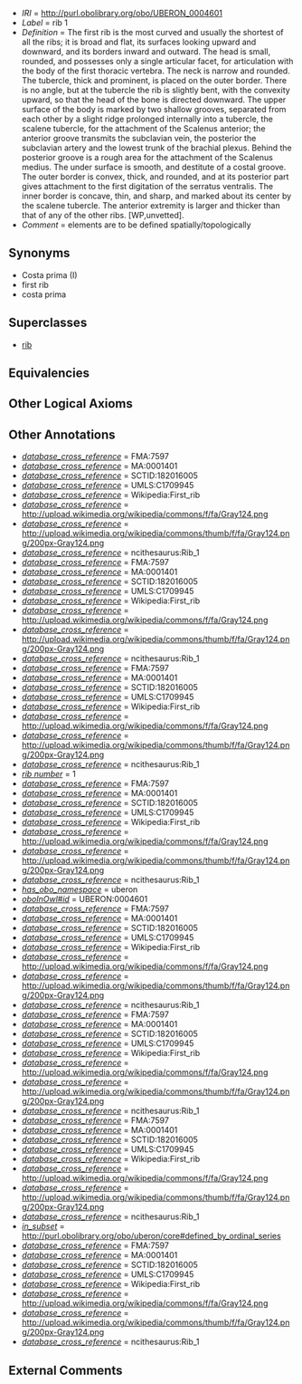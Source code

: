  * *IRI* = http://purl.obolibrary.org/obo/UBERON_0004601
 * *Label* = rib 1
 * *Definition* = The first rib is the most curved and usually the shortest of all the ribs; it is broad and flat, its surfaces looking upward and downward, and its borders inward and outward. The head is small, rounded, and possesses only a single articular facet, for articulation with the body of the first thoracic vertebra. The neck is narrow and rounded. The tubercle, thick and prominent, is placed on the outer border. There is no angle, but at the tubercle the rib is slightly bent, with the convexity upward, so that the head of the bone is directed downward. The upper surface of the body is marked by two shallow grooves, separated from each other by a slight ridge prolonged internally into a tubercle, the scalene tubercle, for the attachment of the Scalenus anterior; the anterior groove transmits the subclavian vein, the posterior the subclavian artery and the lowest trunk of the brachial plexus. Behind the posterior groove is a rough area for the attachment of the Scalenus medius. The under surface is smooth, and destitute of a costal groove. The outer border is convex, thick, and rounded, and at its posterior part gives attachment to the first digitation of the serratus ventralis. The inner border is concave, thin, and sharp, and marked about its center by the scalene tubercle. The anterior extremity is larger and thicker than that of any of the other ribs. [WP,unvetted].
 * *Comment* = elements are to be defined spatially/topologically

## Synonyms

 * Costa prima (I)
 * first rib
 * costa prima

## Superclasses

 * [rib](../../UBERON/28/UBERON_0002228.md)

## Equivalencies


## Other Logical Axioms


## Other Annotations

 * *[database_cross_reference](../../ef/oboInOwl#hasDbXref.md)* = FMA:7597
 * *[database_cross_reference](../../ef/oboInOwl#hasDbXref.md)* = MA:0001401
 * *[database_cross_reference](../../ef/oboInOwl#hasDbXref.md)* = SCTID:182016005
 * *[database_cross_reference](../../ef/oboInOwl#hasDbXref.md)* = UMLS:C1709945
 * *[database_cross_reference](../../ef/oboInOwl#hasDbXref.md)* = Wikipedia:First_rib
 * *[database_cross_reference](../../ef/oboInOwl#hasDbXref.md)* = http://upload.wikimedia.org/wikipedia/commons/f/fa/Gray124.png
 * *[database_cross_reference](../../ef/oboInOwl#hasDbXref.md)* = http://upload.wikimedia.org/wikipedia/commons/thumb/f/fa/Gray124.png/200px-Gray124.png
 * *[database_cross_reference](../../ef/oboInOwl#hasDbXref.md)* = ncithesaurus:Rib_1
 * *[database_cross_reference](../../ef/oboInOwl#hasDbXref.md)* = FMA:7597
 * *[database_cross_reference](../../ef/oboInOwl#hasDbXref.md)* = MA:0001401
 * *[database_cross_reference](../../ef/oboInOwl#hasDbXref.md)* = SCTID:182016005
 * *[database_cross_reference](../../ef/oboInOwl#hasDbXref.md)* = UMLS:C1709945
 * *[database_cross_reference](../../ef/oboInOwl#hasDbXref.md)* = Wikipedia:First_rib
 * *[database_cross_reference](../../ef/oboInOwl#hasDbXref.md)* = http://upload.wikimedia.org/wikipedia/commons/f/fa/Gray124.png
 * *[database_cross_reference](../../ef/oboInOwl#hasDbXref.md)* = http://upload.wikimedia.org/wikipedia/commons/thumb/f/fa/Gray124.png/200px-Gray124.png
 * *[database_cross_reference](../../ef/oboInOwl#hasDbXref.md)* = ncithesaurus:Rib_1
 * *[database_cross_reference](../../ef/oboInOwl#hasDbXref.md)* = FMA:7597
 * *[database_cross_reference](../../ef/oboInOwl#hasDbXref.md)* = MA:0001401
 * *[database_cross_reference](../../ef/oboInOwl#hasDbXref.md)* = SCTID:182016005
 * *[database_cross_reference](../../ef/oboInOwl#hasDbXref.md)* = UMLS:C1709945
 * *[database_cross_reference](../../ef/oboInOwl#hasDbXref.md)* = Wikipedia:First_rib
 * *[database_cross_reference](../../ef/oboInOwl#hasDbXref.md)* = http://upload.wikimedia.org/wikipedia/commons/f/fa/Gray124.png
 * *[database_cross_reference](../../ef/oboInOwl#hasDbXref.md)* = http://upload.wikimedia.org/wikipedia/commons/thumb/f/fa/Gray124.png/200px-Gray124.png
 * *[database_cross_reference](../../ef/oboInOwl#hasDbXref.md)* = ncithesaurus:Rib_1
 * *[rib number](../../UBPROP/06/UBPROP_0000106.md)* = 1
 * *[database_cross_reference](../../ef/oboInOwl#hasDbXref.md)* = FMA:7597
 * *[database_cross_reference](../../ef/oboInOwl#hasDbXref.md)* = MA:0001401
 * *[database_cross_reference](../../ef/oboInOwl#hasDbXref.md)* = SCTID:182016005
 * *[database_cross_reference](../../ef/oboInOwl#hasDbXref.md)* = UMLS:C1709945
 * *[database_cross_reference](../../ef/oboInOwl#hasDbXref.md)* = Wikipedia:First_rib
 * *[database_cross_reference](../../ef/oboInOwl#hasDbXref.md)* = http://upload.wikimedia.org/wikipedia/commons/f/fa/Gray124.png
 * *[database_cross_reference](../../ef/oboInOwl#hasDbXref.md)* = http://upload.wikimedia.org/wikipedia/commons/thumb/f/fa/Gray124.png/200px-Gray124.png
 * *[database_cross_reference](../../ef/oboInOwl#hasDbXref.md)* = ncithesaurus:Rib_1
 * *[has_obo_namespace](../../ce/oboInOwl#hasOBONamespace.md)* = uberon
 * *[oboInOwl#id](../../id/oboInOwl#id.md)* = UBERON:0004601
 * *[database_cross_reference](../../ef/oboInOwl#hasDbXref.md)* = FMA:7597
 * *[database_cross_reference](../../ef/oboInOwl#hasDbXref.md)* = MA:0001401
 * *[database_cross_reference](../../ef/oboInOwl#hasDbXref.md)* = SCTID:182016005
 * *[database_cross_reference](../../ef/oboInOwl#hasDbXref.md)* = UMLS:C1709945
 * *[database_cross_reference](../../ef/oboInOwl#hasDbXref.md)* = Wikipedia:First_rib
 * *[database_cross_reference](../../ef/oboInOwl#hasDbXref.md)* = http://upload.wikimedia.org/wikipedia/commons/f/fa/Gray124.png
 * *[database_cross_reference](../../ef/oboInOwl#hasDbXref.md)* = http://upload.wikimedia.org/wikipedia/commons/thumb/f/fa/Gray124.png/200px-Gray124.png
 * *[database_cross_reference](../../ef/oboInOwl#hasDbXref.md)* = ncithesaurus:Rib_1
 * *[database_cross_reference](../../ef/oboInOwl#hasDbXref.md)* = FMA:7597
 * *[database_cross_reference](../../ef/oboInOwl#hasDbXref.md)* = MA:0001401
 * *[database_cross_reference](../../ef/oboInOwl#hasDbXref.md)* = SCTID:182016005
 * *[database_cross_reference](../../ef/oboInOwl#hasDbXref.md)* = UMLS:C1709945
 * *[database_cross_reference](../../ef/oboInOwl#hasDbXref.md)* = Wikipedia:First_rib
 * *[database_cross_reference](../../ef/oboInOwl#hasDbXref.md)* = http://upload.wikimedia.org/wikipedia/commons/f/fa/Gray124.png
 * *[database_cross_reference](../../ef/oboInOwl#hasDbXref.md)* = http://upload.wikimedia.org/wikipedia/commons/thumb/f/fa/Gray124.png/200px-Gray124.png
 * *[database_cross_reference](../../ef/oboInOwl#hasDbXref.md)* = ncithesaurus:Rib_1
 * *[database_cross_reference](../../ef/oboInOwl#hasDbXref.md)* = FMA:7597
 * *[database_cross_reference](../../ef/oboInOwl#hasDbXref.md)* = MA:0001401
 * *[database_cross_reference](../../ef/oboInOwl#hasDbXref.md)* = SCTID:182016005
 * *[database_cross_reference](../../ef/oboInOwl#hasDbXref.md)* = UMLS:C1709945
 * *[database_cross_reference](../../ef/oboInOwl#hasDbXref.md)* = Wikipedia:First_rib
 * *[database_cross_reference](../../ef/oboInOwl#hasDbXref.md)* = http://upload.wikimedia.org/wikipedia/commons/f/fa/Gray124.png
 * *[database_cross_reference](../../ef/oboInOwl#hasDbXref.md)* = http://upload.wikimedia.org/wikipedia/commons/thumb/f/fa/Gray124.png/200px-Gray124.png
 * *[database_cross_reference](../../ef/oboInOwl#hasDbXref.md)* = ncithesaurus:Rib_1
 * *[in_subset](../../et/oboInOwl#inSubset.md)* = http://purl.obolibrary.org/obo/uberon/core#defined_by_ordinal_series
 * *[database_cross_reference](../../ef/oboInOwl#hasDbXref.md)* = FMA:7597
 * *[database_cross_reference](../../ef/oboInOwl#hasDbXref.md)* = MA:0001401
 * *[database_cross_reference](../../ef/oboInOwl#hasDbXref.md)* = SCTID:182016005
 * *[database_cross_reference](../../ef/oboInOwl#hasDbXref.md)* = UMLS:C1709945
 * *[database_cross_reference](../../ef/oboInOwl#hasDbXref.md)* = Wikipedia:First_rib
 * *[database_cross_reference](../../ef/oboInOwl#hasDbXref.md)* = http://upload.wikimedia.org/wikipedia/commons/f/fa/Gray124.png
 * *[database_cross_reference](../../ef/oboInOwl#hasDbXref.md)* = http://upload.wikimedia.org/wikipedia/commons/thumb/f/fa/Gray124.png/200px-Gray124.png
 * *[database_cross_reference](../../ef/oboInOwl#hasDbXref.md)* = ncithesaurus:Rib_1

## External Comments


